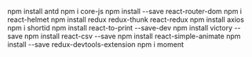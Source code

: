 npm install antd
npm i core-js
npm install --save react-router-dom
npm i react-helmet
npm install redux redux-thunk react-redux
npm install axios
npm i shortid
npm install react-to-print --save-dev
npm install victory --save
npm install react-csv --save
npm install react-simple-animate
npm install --save redux-devtools-extension
npm i moment